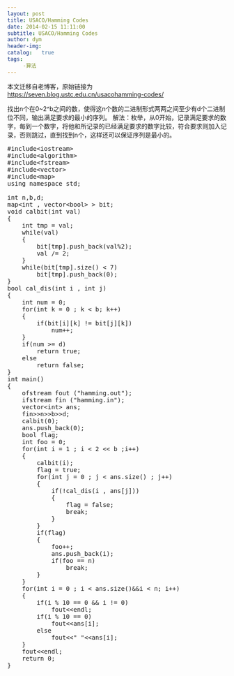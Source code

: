 ```yaml
---
layout: post
title: USACO/Hamming Codes
date: 2014-02-15 11:11:00
subtitle: USACO/Hamming Codes
author: dym
header-img:
catalog:   true
tags:
     -算法
---
```


本文迁移自老博客，原始链接为 <https://seven.blog.ustc.edu.cn/usacohamming-codes/>

找出n个在0~2^b之间的数，使得这n个数的二进制形式两两之间至少有d个二进制位不同，输出满足要求的最小的序列。
解法：枚举，从0开始，记录满足要求的数字，每到一个数字，将他和所记录的已经满足要求的数字比较，符合要求则加入记录，否则跳过，直到找到n个，这样还可以保证序列是最小的。 
<pre class = "brush:[cpp]">
#include&lt;iostream&gt;
#include&lt;algorithm&gt;
#include&lt;fstream&gt;
#include&lt;vector&gt;
#include&lt;map&gt;
using namespace std;

int n,b,d;
map&lt;int , vector&lt;bool&gt; &gt; bit;
void calbit(int val)
{
	int tmp = val;
	while(val)
	{
		bit[tmp].push_back(val%2);
		val /= 2;
	}
	while(bit[tmp].size() < 7)
		bit[tmp].push_back(0);
}
bool cal_dis(int i , int j)
{
	int num = 0;
	for(int k = 0 ; k < b; k++)
	{
		if(bit[i][k] != bit[j][k])
			num++;
	}
	if(num >= d)
		return true;
	else
		return false;
}
int main()
{
	ofstream fout ("hamming.out");
    ifstream fin ("hamming.in");
	vector&lt;int&gt; ans;
	fin&gt;&gt;n&gt;&gt;b&gt;&gt;d;
	calbit(0);
	ans.push_back(0);
	bool flag;
	int foo = 0;
	for(int i = 1 ; i < 2 &lt;&lt; b ;i++)
	{
		calbit(i);
		flag = true;
		for(int j = 0 ; j < ans.size() ; j++)
		{
			if(!cal_dis(i , ans[j]))
			{
				flag = false;
				break;
			}
		}
		if(flag)
		{
			foo++;
			ans.push_back(i);
			if(foo == n)
				break;
		}
	}
	for(int i = 0 ; i < ans.size()&&i < n; i++)
	{
		if(i % 10 == 0 && i != 0)
			fout&lt;&lt;endl;
		if(i % 10 == 0)
			fout&lt;&lt;ans[i];
		else
			fout&lt;&lt;" "&lt;&lt;ans[i];
	}
	fout&lt;&lt;endl;
 	return 0;
}
</pre>
